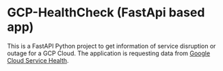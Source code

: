 # GCP-HealthCheck (FastApi based app)
This is a FastAPI Python project to get information of service disruption or outage for a GCP Cloud. The application is requesting data from [Google Cloud Service Health](https://status.cloud.google.com/).
